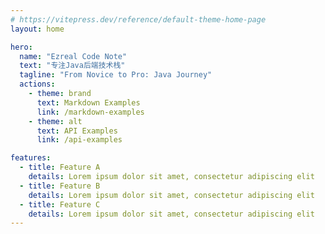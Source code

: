 ```yaml
---
# https://vitepress.dev/reference/default-theme-home-page
layout: home

hero:
  name: "Ezreal Code Note"
  text: "专注Java后端技术栈"
  tagline: "From Novice to Pro: Java Journey"
  actions:
    - theme: brand
      text: Markdown Examples
      link: /markdown-examples
    - theme: alt
      text: API Examples
      link: /api-examples

features:
  - title: Feature A
    details: Lorem ipsum dolor sit amet, consectetur adipiscing elit
  - title: Feature B
    details: Lorem ipsum dolor sit amet, consectetur adipiscing elit
  - title: Feature C
    details: Lorem ipsum dolor sit amet, consectetur adipiscing elit
---
```


